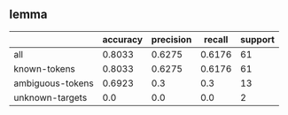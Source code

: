 
## lemma

|                  | accuracy | precision | recall | support |
|------------------|----------|-----------|--------|---------|
| all              | 0.8033   | 0.6275    | 0.6176 | 61      |
| known-tokens     | 0.8033   | 0.6275    | 0.6176 | 61      |
| ambiguous-tokens | 0.6923   | 0.3       | 0.3    | 13      |
| unknown-targets  | 0.0      | 0.0       | 0.0    | 2       |

